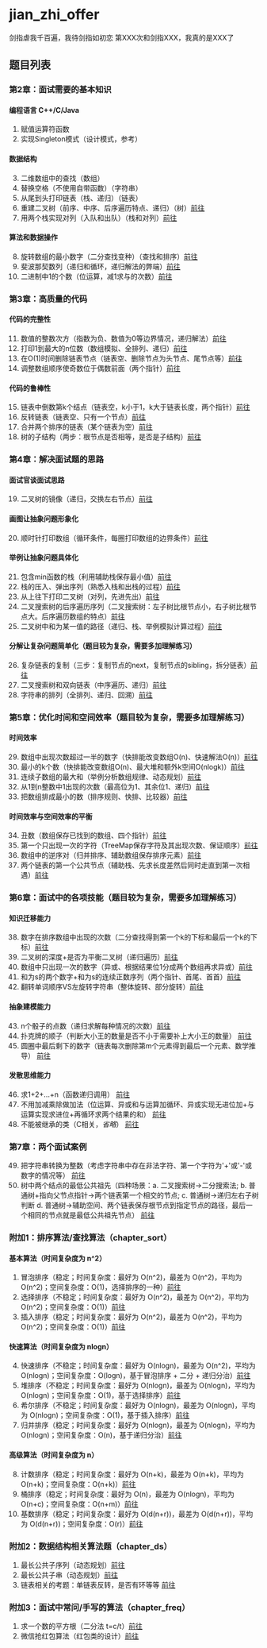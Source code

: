 # jian_zhi_offer
剑指虐我千百遍，我待剑指如初恋
第XXX次和剑指XXX，我真的是XXX了
## 题目列表

### 第2章：面试需要的基本知识
#### 编程语言 C++/C/Java
1. 赋值运算符函数
2. 实现Singleton模式（设计模式，参考）
#### 数据结构
3. 二维数组中的查找（数组）
4. 替换空格（不使用自带函数）（字符串）
5. 从尾到头打印链表（栈、递归）（链表）
6. 重建二叉树（前序、中序、后序遍历特点、递归）（树）<a href="src/chapter2/T6ReConstructBinaryTree.java"  target="_blank">前往</a>
7. 用两个栈实现对列（入队和出队）（栈和对列）<a href="src/chapter2/T7TwoStackToQueue.java"  target="_blank">前往</a>
#### 算法和数据操作
8. 旋转数组的最小数字（二分查找变种）（查找和排序）<a href="src/chapter2/T8MinNumberInRotateArray.java"  target="_blank">前往</a>
9. 斐波那契数列（递归和循环，递归解法的弊端）<a href="src/chapter2/T9Fibonacci.java"  target="_blank">前往</a>
10. 二进制中1的个数（位运算，减1求与的次数）<a href="src/chapter2/T10NumberOf1.java"  target="_blank">前往</a>

### 第3章：高质量的代码
#### 代码的完整性
11. 数值的整数次方（指数为负、数值为0等边界情况，递归解法）<a href="src/chapter3/T11Power.java"  target="_blank">前往</a>
12. 打印1到最大的n位数（数组模拟、全排列、递归）<a href="src/chapter3/T12PrintOneToNthDigits.java"  target="_blank">前往</a>
13. 在O(1)时间删除链表节点（链表空、删除节点为头节点、尾节点等）<a href="src/chapter3/T13DeleteNode.java"  target="_blank">前往</a>
14. 调整数组顺序使奇数位于偶数前面（两个指针）<a href="src/chapter3/T14ReorderOddEven.java"  target="_blank">前往</a>
#### 代码的鲁棒性
15. 链表中倒数第k个结点（链表空，k小于1，k大于链表长度，两个指针）<a href="src/chapter3/T15FindKthToTail.java"  target="_blank">前往</a>
16. 反转链表（链表空、只有一个节点）<a href="src/chapter3/T16ReverseList.java"  target="_blank">前往</a>
17. 合并两个排序的链表（某个链表为空）<a href="src/chapter3/T17MergeList.java"  target="_blank">前往</a>
18. 树的子结构（两步：根节点是否相等，是否是子结构）<a href="src/chapter3/T18HasSubtree.java"  target="_blank">前往</a>

### 第4章：解决面试题的思路
#### 面试官谈面试思路
19. 二叉树的镜像（递归，交换左右节点）<a href="src/chapter4/T19MirrorBinaryTree.java"  target="_blank">前往</a>
#### 画图让抽象问题形象化
20. 顺时针打印数组（循环条件，每圈打印数组的边界条件）<a href="src/chapter4/T20PrintMatrixClockWisely.java"  target="_blank">前往</a>
#### 举例让抽象问题具体化
21. 包含min函数的栈（利用辅助栈保存最小值）<a href="src/chapter4/T21MinStack.java"  target="_blank">前往</a>
22. 栈的压入、弹出序列（熟悉入栈和出栈的过程）<a href="src/chapter4/T22IsPopOrder.java"  target="_blank">前往</a>
23. 从上往下打印二叉树（对列，先进先出）<a href="src/chapter4/T23PrintFromTopToBottom.java"  target="_blank">前往</a>
24. 二叉搜索树的后序遍历序列（二叉搜索树：左子树比根节点小，右子树比根节点大。后序遍历数组的特点）<a href="src/chapter4/T24VerifySequenceOfBST.java"  target="_blank">前往</a>
25. 二叉树中和为某一值的路径（递归、栈、举例模拟计算过程）<a href="src/chapter4/T25FindPath.java"  target="_blank">前往</a>
#### 分解让复杂问题简单化（题目较为复杂，需要多加理解练习）
26. 复杂链表的复制（三步：复制节点的next，复制节点的sibling，拆分链表）<a href="src/chapter4/T26CloneNodes.java"  target="_blank">前往</a>
27. 二叉搜索树和双向链表（中序遍历、递归）<a href="src/chapter4/T27Convert.java"  target="_blank">前往</a>
28. 字符串的排列（全排列、递归、回溯）<a href="src/chapter4/T28Permutation.java"  target="_blank">前往</a>

### 第5章：优化时间和空间效率（题目较为复杂，需要多加理解练习）
#### 时间效率
29. 数组中出现次数超过一半的数字（快排能改变数组O(n)、快速解法O(n)）<a href="src/chapter5/T29MoreThanHalfNum.java"  target="_blank">前往</a>
30. 最小的k个数（快排能改变数组O(n)、最大堆和额外k空间O(nlogk)）<a href="src/chapter5/T30GetLeastNumbers.java"  target="_blank">前往</a>
31. 连续子数组的最大和（举例分析数组规律、动态规划）<a href="src/chapter5/T31FindGreatestSumOfSubArray.java"  target="_blank">前往</a>
32. 从1到n整数中1出现的次数（最高位为1、其余位1、递归）<a href="src/chapter5/T32NumberOf1Between1AndN.java"  target="_blank">前往</a>
33. 把数组排成最小的数（排序规则、快排、比较器）<a href="src/chapter5/T33PrintMinNumber.java"  target="_blank">前往</a>
#### 时间效率与空间效率的平衡
34. 丑数（数组保存已找到的数组、四个指针）<a href="src/chapter5/T34IsUgly.java"  target="_blank">前往</a>
35. 第一个只出现一次的字符（TreeMap保存字符及其出现次数、保证顺序）<a href="src/chapter5/T35FirstNotRepeatingChar.java"  target="_blank">前往</a>
36. 数组中的逆序对（归并排序、辅助数组保存排序元素）<a href="src/chapter5/T36InversePairs.java"  target="_blank">前往</a>
37. 两个链表的第一个公共节点（辅助栈、先求长度差然后同时走直到第一次相遇）<a href="src/chapter5/T37FindFirstCommonNode.java"  target="_blank">前往</a>

### 第6章：面试中的各项技能（题目较为复杂，需要多加理解练习）
#### 知识迁移能力
38. 数字在排序数组中出现的次数（二分查找得到第一个k的下标和最后一个k的下标）<a href="src/chapter6/T38GetNumberOfK.java"  target="_blank">前往</a>
39. 二叉树的深度+是否为平衡二叉树（递归遍历）<a href="src/chapter6/T39TreeDepth.java"  target="_blank">前往</a>
40. 数组中只出现一次的数字（异或、根据结果位1分成两个数组再求异或）<a href="src/chapter6/T40FindNumsAppearOnce.java"  target="_blank">前往</a>
41. 和为s的两个数字+和为s的连续正数序列（两个指针、首尾、首首）<a href="src/chapter6/T41FindNumbersWithSum.java"  target="_blank">前往</a>
42. 翻转单词顺序VS左旋转字符串（整体旋转、部分旋转）<a href="src/chapter6/T42ReverseSentence.java"  target="_blank">前往</a>
#### 抽象建模能力
43. n个骰子的点数（递归求解每种情况的次数）<a href="src/chapter6/T43PrintProbability.java"  target="_blank">前往</a>
44. 扑克牌的顺子（判断大小王的数量是否不小于需要补上大小王的数量） <a href="src/chapter6/T44IsContinuous.java"  target="_blank">前往</a>
45. 圆圈中最后剩下的数字（链表每次删除第m个元素得到最后一个元素、数学推导） <a href="src/chapter6/T45LastRemaining.java"  target="_blank">前往</a>
#### 发散思维能力
46. 求1+2+...+n（函数递归调用） <a href="src/chapter6/T46Sum.java"  target="_blank">前往</a>
47. 不用加减乘除做加法（位运算、异或和与运算加循环、异或实现无进位加+与运算实现求进位+再循环求两个结果的和） <a href="src/chapter6/T47Add.java"  target="_blank">前往</a>
48. 不能被继承的类（C相关，_省略_） <a href="src/chapter6/T48SealedClass.java"  target="_blank">前往</a>

### 第7章：两个面试案例
49. 把字符串转换为整数（考虑字符串中存在非法字符、第一个字符为'+'或'-'或数字的情况等） <a href="src/chapter7/T49StringToInt.java"  target="_blank">前往</a>
50. 树中两个结点的最低公共祖先（四种场景：a. 二叉搜索树->二分搜索法; b. 普通树+指向父节点指针->两个链表第一个相交的节点; c. 普通树->递归左右子树判断 d. 普通树->辅助空间、两个链表保存根节点到指定节点的路径，最后一个相同的节点就是最低公共祖先节点） <a href="src/chapter7/T50GetLastCommonParent.java"  target="_blank">前往</a>

### 附加1：排序算法/查找算法（chapter_sort）
#### 基本算法（时间复杂度为 n^2）
1. 冒泡排序（稳定；时间复杂度：最好为 O(n^2)，最差为 O(n^2)，平均为 O(n^2)；空间复杂度：O(1)，选择排序的一种）<a href="src/chapter_sort/BubbleSort.java"  target="_blank">前往</a>
2. 选择排序（不稳定；时间复杂度：最好为 O(n^2)，最差为 O(n^2)，平均为 O(n^2)；空间复杂度：O(1)）<a href="src/chapter_sort/SelectSort.java"  target="_blank">前往</a>
3. 插入排序（稳定；时间复杂度：最好为 O(n^2)，最差为 O(n^2)，平均为 O(n^2)；空间复杂度：O(1)）<a href="src/chapter_sort/InsertSort.java"  target="_blank">前往</a>
#### 快速算法（时间复杂度为 nlogn）
4. 快速排序（不稳定；时间复杂度：最好为 O(nlogn)，最差为 O(n^2)，平均为 O(nlogn)；空间复杂度：O(logn)，基于冒泡排序 + 二分 + 递归分治）<a href="src/chapter_sort/QuickSort.java"  target="_blank">前往</a>
5. 堆排序（不稳定；时间复杂度：最好为 O(nlogn)，最差为 O(nlogn)，平均为 O(nlogn)；空间复杂度：O(1)，基于选择排序）<a href="src/chapter_sort/HeapSort.java"  target="_blank">前往</a>
6. 希尔排序（不稳定；时间复杂度：最好为 O(nlogn)，最差为 O(nlogn)，平均为 O(nlogn)；空间复杂度：O(1)，基于插入排序）<a href="src/chapter_sort/ShellSort.java"  target="_blank">前往</a>
7. 归并排序（稳定；时间复杂度：最好为 O(nlogn)，最差为 O(nlogn)，平均为 O(nlogn)；空间复杂度：O(n)，基于递归分治）<a href="src/chapter_sort/MergeSort.java"  target="_blank">前往</a>
#### 高级算法（时间复杂度为 n）
8. 计数排序（稳定；时间复杂度：最好为 O(n+k)，最差为 O(n+k)，平均为 O(n+k)；空间复杂度：O(n+k)）<a href="src/chapter_sort/CountSort.java"  target="_blank">前往</a>
9. 桶排序（稳定；时间复杂度：最好为 O(n)，最差为 O(nlogn)，平均为 O(n+c)；空间复杂度：O(n+m)）<a href="src/chapter_sort/BucketSort.java"  target="_blank">前往</a>
10. 基数排序（稳定；时间复杂度：最好为 O(d(n+r))，最差为 O(d(n+r))，平均为 O(d(n+r))；空间复杂度：O(r)）<a href="src/chapter_sort/RadixSort.java"  target="_blank">前往</a>

### 附加2：数据结构相关算法题（chapter_ds）
1. 最长公共子序列（动态规划）<a href="src/chapter_ds/LongestCommonSubsequence.java"  target="_blank">前往</a>
2. 最长公共子串（动态规划）<a href="src/chapter_ds/LongestCommonSubstring.java"  target="_blank">前往</a>
3. 链表相关的考题：单链表反转，是否有环等等 <a href="src/chapter_ds/LongestCommonSubstring.java"  target="_blank">前往</a>

### 附加3：面试中常问/手写的算法（chapter_freq）
1. 求一个数的平方根（二分法 t=c/t）<a href="src/chapter_freq/SqrtAlgorithm.java"  target="_blank">前往</a>
2. 微信抢红包算法（红包类的设计）<a href="src/chapter_freq/WeiChatRedPacket.java"  target="_blank">前往</a>